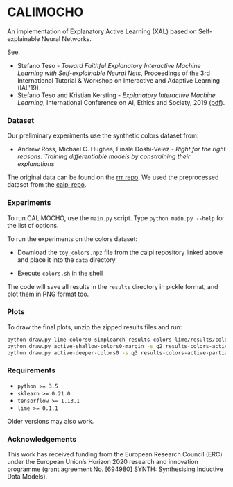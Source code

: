 # CALIMOCHO

An implementation of Explanatory Active Learning (XAL) based on
Self-explainable Neural Networks.

See:

* Stefano Teso - *Toward Faithful Explanatory Interactive Machine Learning with Self-explainable Neural Nets*, Proceedings of the 3rd International Tutorial & Workshop on Interactive and Adaptive Learning (IAL'19).
* Stefano Teso and Kristian Kersting - *Explanatory Interactive Machine Learning*, International Conference on AI, Ethics and Society, 2019 ([pdf](https://ml-research.github.io/papers/teso2019aies_XIML.pdf)).


### Dataset

Our preliminary experiments use the synthetic colors dataset from:

* Andrew Ross, Michael C. Hughes, Finale Doshi-Velez - *Right for the right reasons: Training differentiable models by constraining their explanations*

The original data can be found on the [rrr repo](https://github.com/dtak/rrr).  We used the preprocessed dataset from the [caipi repo](https://github.com/stefanoteso/caipi).


### Experiments

To run CALIMOCHO, use the `main.py` script.  Type `python main.py --help` for
the list of options.

To run the experiments on the colors dataset:

* Download the `toy_colors.npz` file from the caipi repository linked above and place it into the `data` directory

* Execute `colors.sh` in the shell

The code will save all results in the `results` directory in pickle format, and plot them in PNG format too.


### Plots

To draw the final plots, unzip the zipped results files and run:
```bash
python draw.py lime-colors0-simplearch results-colors-lime/results/colors0__passive\=True__n\=None__k\=5__p\=0.2__T\=100__W\=101__P\=__e\=0.01__L\=0.9\,0.0__E\=1000__B\=None__s\=0__limer\=*.pickle -s q1 -m 10 11 12 13
python draw.py active-shallow-colors0-margin -s q2 results-colors-active-partialz/results/colors0__strategy\=margin__passive\=False__n\=None__k\=5__p\=0.0001__c\=*__T\=300__W\=101__P\=__e\=0.01__L\=0.1\,0.0__E\=100__B\=None__s\=0__trace.pickle results-colors-active-partialz/results/colors0__strategy\=margin__passive\=False__n\=None__k\=5__p\=0.0001__c\=1__T\=300__W\=101__P\=__e\=0.01__L\=0.0\,0.0__E\=100__B\=None__s\=0__trace.pickle
python draw.py active-deeper-colors0 -s q3 results-colors-active-partialz/results/colors0__strategy\=random__passive\=False__n\=None__k\=5__p\=0.0001__c\=1__T\=300__W\=*__P\=__e\=0.01__L\={0.0,0.1},*__E\=100__B\=None__s\=0__trace.pickle
```



### Requirements

* `python >= 3.5`
* `sklearn >= 0.21.0`
* `tensorflow >= 1.13.1`
* `lime >= 0.1.1`

Older versions may also work.


### Acknowledgements

This work has received funding from the European Research Council (ERC) under
the European Union’s Horizon 2020 research and innovation programme (grant
agreement No. [694980] SYNTH: Synthesising Inductive Data Models).
